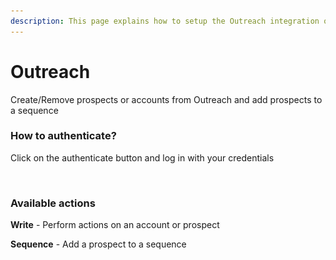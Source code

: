 ```yaml
---
description: This page explains how to setup the Outreach integration on Cargo.
---
```


# Outreach

Create/Remove prospects or accounts from Outreach and add prospects to a sequence



### How to authenticate?

Click on the authenticate button and log in with your credentials

<figure><img src="../.gitbook/assets/Capture d’écran 2023-03-13 à 09.47.58.png" alt=""><figcaption></figcaption></figure>

### Available actions

**Write** - Perform actions on an account or prospect

**Sequence** - Add a prospect to a sequence
